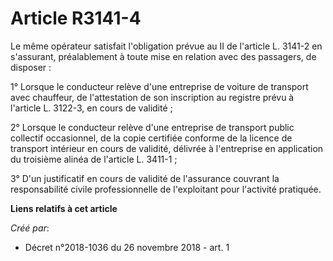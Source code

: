 # Article R3141-4

Le même opérateur satisfait l'obligation prévue au II de l'article L. 3141-2 en s'assurant, préalablement à toute mise en
relation avec des passagers, de disposer :

1° Lorsque le conducteur relève d'une entreprise de voiture de transport avec chauffeur, de l'attestation de son inscription
au registre prévu à l'article L. 3122-3, en cours de validité ;

2° Lorsque le conducteur relève d'une entreprise de transport public collectif occasionnel, de la copie certifiée conforme de
la licence de transport intérieur en cours de validité, délivrée à l'entreprise en application du troisième alinéa de
l'article L. 3411-1 ;

3° D'un justificatif en cours de validité de l'assurance couvrant la responsabilité civile professionnelle de l'exploitant
pour l'activité pratiquée.

**Liens relatifs à cet article**

_Créé par_:

  - Décret n°2018-1036 du 26 novembre 2018 - art. 1
